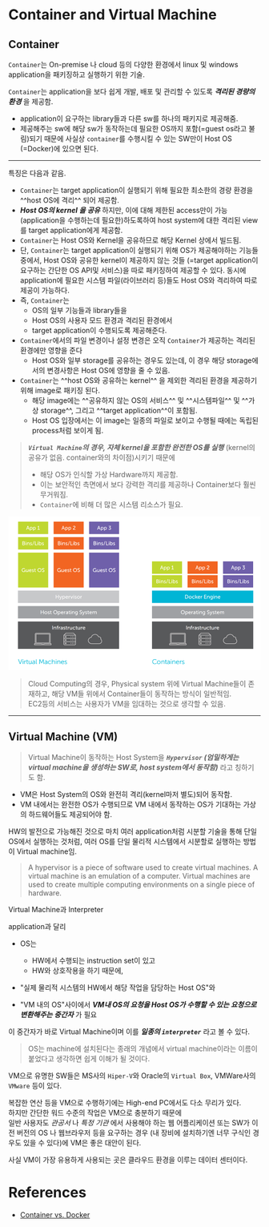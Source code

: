 # Container and Virtual Machine

## Container

`Container`는 On-premise 나 cloud 등의 다양한 환경에서 linux 및 windows application을 패키징하고 실행하기 위한 기술.

`Container`는 application을 보다 쉽게 개발, 배포 및 관리할 수 있도록 ***격리된 경량의 환경*** 을 제공함.

  - application이 요구하는 library들과 다른 sw를 하나의 패키지로 제공해줌.
  - 제공해주는 sw에 해당 sw가 동작하는데 필요한 OS까지 포함(=guest os라고 불림)되기 때문에 사실상 `container`를 수행시킬 수 있는 SW만이 Host OS (=Docker)에 있으면 된다.

---

특징은 다음과 같음.

* `Container`는 target application이 실행되기 위해 필요한 최소한의 경량 환경을 ^^host OS에 격리^^ 되어 제공함.
* ***Host OS의 kernel 을 공유*** 하지만, 이에 대해 제한된 access만이 가능(application을 수행하는데 필요한)하도록하여 host system에 대한 격리된 view를 target application에게 제공함.
* `Container`는 Host OS와 Kernel을 공유하므로 해당 Kernel 상에서 빌드됨.
* 단, `Container`는 target application이 실행되기 위해 OS가 제공해야하는 기능들 중에서, Host OS와 공유한 kernel이 제공하지 않는 것들 (=target application이 요구하는 간단한 OS API및 서비스)을 따로 패키징하여 제공할 수 있다. 동시에 application에 필요한 시스템 파일(라이브러리 등)들도 Host OS와 격리하여 따로 제공이 가능하다.
* 즉, `Container`는 
  - OS의 일부 기능들과 library들을 
  - Host OS의 사용자 모드 환경과 격리된 환경에서 
  - target application이 수행되도록 제공해준다.
* `Container`에서의 파일 변경이나 설정 변경은 오직 `Container`가 제공하는 격리된 환경에만 영향을 준다
  - Host OS와 일부 storage를 공유하는 경우도 있는데, 이 경우 해당 storage에서의 변경사항은 Host OS에 영향을 줄 수 있음.
* `Container`는 ^^host OS와 공유하는 kernel^^ 을 제외한 격리된 환경을 제공하기 위해 image로 패키징 된다. 
  - 해당 image에는 ^^공유하지 않는 OS의 서비스^^ 및 ^^시스템파일^^ 및 ^^가상 storage^^, 그리고 ^^target application^^이 포함됨.
  - Host OS 입장에서는 이 image는 일종의 파일로 보이고 수행될 때에는 독립된 process처럼 보이게 됨.

> ***`Virtual Machine`의 경우, 자체 kernel을 포함한 완전한 OS를 실행*** (kernel의 공유가 없음. container와의 차이점)시키기 때문에  
> 
> * 해당 OS가 인식할 가상 Hardware까지 제공함.
> * 이는 보안적인 측면에서 보다 강력한 격리를 제공하나 Container보다 훨씬 무거워짐. 
> * `Container`에 비해 더 많은 시스템 리소스가 필요.

![](./img/container_vs_vm.png)

> Cloud Computing의 경우, Physical system 위에 Virtual Machine들이 존재하고, 해당 VM들 위에서 Container들이 동작하는 방식이 일반적임.  
> EC2등의 서비스는 사용자가 VM을 임대하는 것으로 생각할 수 있음.

---

## Virtual Machine (VM)

> Virtual Machine이 동작하는 Host System을 ***`Hypervisor` (엄밀하게는 virtual machine을 생성하는 SW로, host system에서 동작함)*** 라고 칭하기도 함.

* VM은 Host System의 OS와 완전히 격리(kernel마저 별도)되어 동작함. 
* VM 내에서는 완전한 OS가 수행되므로 VM 내에서 동작하는 OS가 기대하는 가상의 하드웨어들도 제공되어야 함.

HW의 발전으로 가능해진 것으로 마치 여러 application처럼 시분할 기술을 통해 단일 OS에서 실행하는 것처럼, 여러 OS를 단일 물리적 시스템에서 시분할로 실행하는 방법이 Virtual machine임.

> A hypervisor is a piece of software used to create virtual machines. A virtual machine is an emulation of a computer. Virtual machines are used to create multiple computing environments on a single piece of hardware.

Virtual Machine과 Interpreter

application과 달리  

* OS는 

  * HW에서 수행되는 instruction set이 있고 
  * HW와 상호작용을 하기 때문에,  

* "실제 물리적 시스템의 HW에서 해당 작업을 담당하는 Host OS"와  
* "VM 내의 OS"사이에서 ***VM내 OS의 요청을 Host OS가 수행할 수 있는 요청으로 변환해주는 중간자*** 가 필요

이 중간자가 바로 Virtual Machine이며 이를 ***일종의 `interpreter`*** 라고 볼 수 있다.

> OS는 machine에 설치된다는 종래의 개념에서 virtual machine이라는 이름이 붙었다고 생각하면 쉽게 이해가 될 것이다.

VM으로 유명한 SW들은 MS사의 `Hiper-V`와 Oracle의 `Virtual Box`, VMWare사의 `VMware` 등이 있다.

복잡한 연산 등을 VM으로 수행하기에는 High-end PC에서도 다소 무리가 있다.  
하지만 간단한 워드 수준의 작업은 VM으로 충분하기 때문에  
일반 사용자도 *관공서* 나 *특정 기관* 에서 사용해야 하는 웹 어플리케이션 또는 SW가 이전 버전의 OS 나 웹브라우저 등을 요구하는 경우 (내 장비에 설치하기엔 너무 구식인 경우도 있을 수 있다)에 VM은 좋은 대안이 된다.

사실 VM이 가장 유용하게 사용되는 곳은 클라우드 환경을 이루는 데이터 센터이다.

# References

* [Container vs. Docker](https://hazel-developer.tistory.com/m/242)